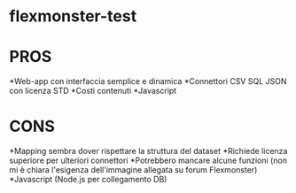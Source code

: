 # flexmonster-test

# PROS

*Web-app con interfaccia semplice e dinamica
*Connettori CSV SQL JSON con licenza STD
*Costi contenuti
*Javascript

# CONS

*Mapping sembra dover rispettare la struttura del dataset
*Richiede licenza superiore per ulteriori connettori
*Potrebbero mancare alcune funzioni (non mi è chiara l'esigenza dell'immagine allegata su forum Flexmonster)
*Javascript (Node.js per collegamento DB)
